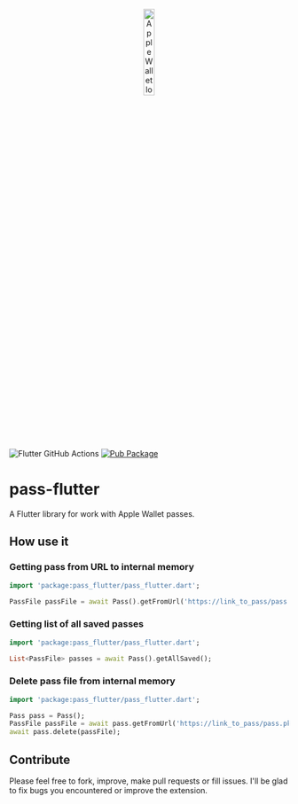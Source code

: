 <p align="center"><img src="https://docs-assets.developer.apple.com/published/c104c9bff0/841b02dd-b78c-4cad-8da4-700761d34e14.png" alt="Apple Wallet logo" width="20%"></p>

![Flutter GitHub Actions](https://github.com/alexeynobody/pass-flutter/workflows/Flutter%20GitHub%20Actions/badge.svg)
[![Pub Package](https://img.shields.io/pub/v/pass_flutter.svg)](https://pub.dartlang.org/packages/pass_flutter)

# pass-flutter
A Flutter library for work with Apple Wallet passes.

## How use it

### Getting pass from URL to internal memory
```dart
import 'package:pass_flutter/pass_flutter.dart';

PassFile passFile = await Pass().getFromUrl('https://link_to_pass/pass.pkpass');
```

### Getting list of all saved passes
```dart
import 'package:pass_flutter/pass_flutter.dart';

List<PassFile> passes = await Pass().getAllSaved();
```

### Delete pass file from internal memory
```dart
import 'package:pass_flutter/pass_flutter.dart';

Pass pass = Pass();
PassFile passFile = await pass.getFromUrl('https://link_to_pass/pass.pkpass');
await pass.delete(passFile);
```

## Contribute

Please feel free to fork, improve, make pull requests or fill issues.
I'll be glad to fix bugs you encountered or improve the extension.